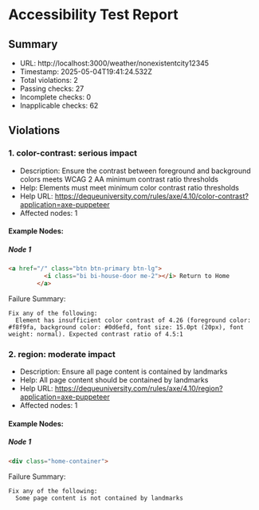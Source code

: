 # Accessibility Test Report

## Summary

- URL: http://localhost:3000/weather/nonexistentcity12345
- Timestamp: 2025-05-04T19:41:24.532Z
- Total violations: 2
- Passing checks: 27
- Incomplete checks: 0
- Inapplicable checks: 62

## Violations

### 1. color-contrast: serious impact

- Description: Ensure the contrast between foreground and background colors meets WCAG 2 AA minimum contrast ratio thresholds
- Help: Elements must meet minimum color contrast ratio thresholds
- Help URL: https://dequeuniversity.com/rules/axe/4.10/color-contrast?application=axe-puppeteer
- Affected nodes: 1

#### Example Nodes:

##### Node 1
```html
<a href="/" class="btn btn-primary btn-lg">
          <i class="bi bi-house-door me-2"></i> Return to Home
        </a>
```

Failure Summary:
```
Fix any of the following:
  Element has insufficient color contrast of 4.26 (foreground color: #f8f9fa, background color: #0d6efd, font size: 15.0pt (20px), font weight: normal). Expected contrast ratio of 4.5:1
```

### 2. region: moderate impact

- Description: Ensure all page content is contained by landmarks
- Help: All page content should be contained by landmarks
- Help URL: https://dequeuniversity.com/rules/axe/4.10/region?application=axe-puppeteer
- Affected nodes: 1

#### Example Nodes:

##### Node 1
```html
<div class="home-container">
```

Failure Summary:
```
Fix any of the following:
  Some page content is not contained by landmarks
```

